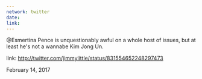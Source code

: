```yaml
---
network: twitter
date:
link:
---
```

@Esmertina Pence is unquestionably awful on a whole host of issues, but at least he's not a wannabe Kim Jong Un. 

link: http://twitter.com/jimmylittle/status/831554652248297473 

February 14, 2017